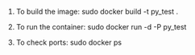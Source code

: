 1. To build the image:
sudo docker build -t py_test .

2. To run the container:
sudo docker run -d -P py_test

3. To check ports:
sudo docker ps